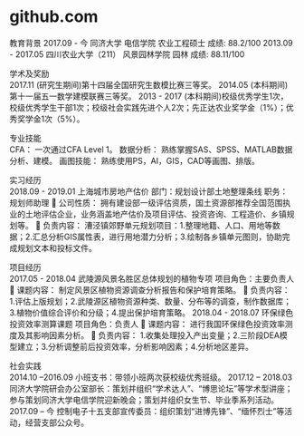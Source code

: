 # github.com
教育背景
2017.09 - 今	同济大学	电信学院	农业工程硕士	成绩: 88.2/100
2013.09 - 2017.05	四川农业大学（211）	风景园林学院	园林	成绩: 88.11/100

学术及奖励	
2017.11		(研究生期间)第十四届全国研究生数模比赛三等奖。
2014.05	(本科期间)第十一届五一数学建模联赛三等奖。
2013 - 2017	(本科期间)校级优秀学生1次，校级优秀学生干部1次；校级社会实践先进个人2次；先正达农业奖学金（1%）；优秀奖学金1次（5%）。

专业技能	
CFA：	一次通过CFA Level 1。
数据分析： 	熟练掌握SAS、SPSS、MATLAB数据分析、建模。
画图技能：	熟练使用PS，AI，GIS，CAD等画图、排版。

实习经历	
2018.09 - 2019.01	上海城市房地产估价	部门：规划设计部土地整理条线	职务：规划师助理
	公司性质： 	拥有建设部一级评估资质，国土资源部推荐全国范围执业的土地评估企业，业务涵盖地产估价及项目评估、投资咨询、工程造价、乡镇规划等。
	负责内容：	漕泾镇郊野单元规划项目：1.整理地籍、人口、用地等数据；2.汇总分析GIS属性表，进行用地潜力分析；3.绘制各乡镇单元图则，协助完成规划文本和投标文件。

项目经历	
2017.05 - 2018.04	武陵源风景名胜区总体规划的植物专项	项目角色：主要负责人
	课题内容： 	制定风景区植物资源调查分析报告和保护培育策略。
	负责内容： 	1.评估上版规划；2.武陵源区植物资源种类、数量、分布等的调查，制作数据库；3.植物价值综合评价和分级；4.提出保护培育策略。
2018.04 - 2018.07	环保绿色投资效率测算课题	项目角色：负责人
	课题内容： 	进行我国环保绿色投资效率测度及其影响因素分析。
	负责内容：	1.收集处理投入产出变量；2.三阶段DEA模型建立；3.分析调整前后投资效率，分析影响因素；4.分析地区差异。

社会实践	
2014.10 –2016.09	小班支书：带领小班两次获校级优秀班级。
2017.12 – 2018.03	同济大学院研会办公室部长：策划并组织“学术达人”、“博思论坛”等学术型讲座；参与策划同济大学电信学院迎新晚会；策划并组织女生节、毕业季系列活动。
2017.09 – 今	控制电子十五支部宣传委员：组织策划“进博先锋”、“缅怀烈士”等活动，经营支部公众号。
